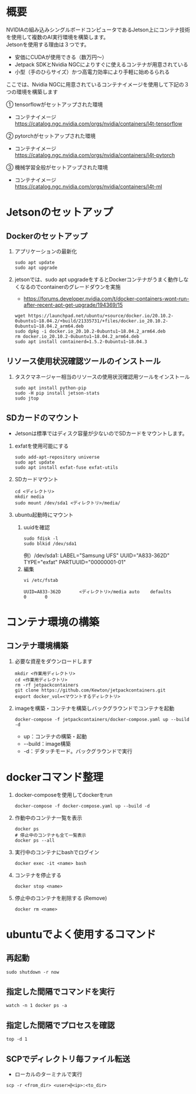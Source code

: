 # 概要
NVIDIAの組み込みシングルボードコンピュータであるJetson上にコンテナ技術を使用して複数のAI実行環境を構築します。<br>
Jetsonを使用する理由は３つです。

- 安価にCUDAが使用できる（数万円〜）
- Jetpack SDKとNvidia NGCによりすぐに使えるコンテナが用意されている
- 小型（手のひらサイズ）かつ高電力効率により手軽に始めるられる

ここでは、Nvidia NGCに用意されているコンテナイメージを使用して下記の３つの環境を構築します<br>

&#9312; tensorflowがセットアップされた環境<br>
- コンテナイメージ<br>
https://catalog.ngc.nvidia.com/orgs/nvidia/containers/l4t-tensorflow

&#9313; pytorchがセットアップされた環境<br>
- コンテナイメージ<br>
https://catalog.ngc.nvidia.com/orgs/nvidia/containers/l4t-pytorch

&#9314; 機械学習全般がセットアップされた環境<br>
- コンテナイメージ<br>
https://catalog.ngc.nvidia.com/orgs/nvidia/containers/l4t-ml


# Jetsonのセットアップ
## Dockerのセットアップ
1. アプリケーションの最新化
    ```
    sudo apt update
    sudo apt upgrade
    ```

1. jetsonでは、sudo apt upgradeをするとDockerコンテナがうまく動作しなくなるのでcontainerのグレードダウンを実施
    - https://forums.developer.nvidia.com/t/docker-containers-wont-run-after-recent-apt-get-upgrade/194369/15
    ```
    wget https://launchpad.net/ubuntu/+source/docker.io/20.10.2-0ubuntu1~18.04.2/+build/21335731/+files/docker.io_20.10.2-0ubuntu1~18.04.2_arm64.deb
    sudo dpkg -i docker.io_20.10.2-0ubuntu1~18.04.2_arm64.deb
    rm docker.io_20.10.2-0ubuntu1~18.04.2_arm64.deb
    sudo apt install containerd=1.5.2-0ubuntu1~18.04.3
    ```

## リソース使用状況確認ツールのインストール
1. タスクマネージャー相当のリソースの使用状況確認用ツールをインストール
    ```
    sudo apt install python-pip
    sudo -H pip install jetson-stats
    sudo jtop
    ```

## SDカードのマウント
- Jetsonは標準ではディスク容量が少ないのでSDカードをマウントします。
1. exfatを使用可能にする
    ```
    sudo add-apt-repository universe
    sudo apt update
    sudo apt install exfat-fuse exfat-utils
    ```

1. SDカードマウント
    ```
    cd <ディレクトリ>
    mkdir media
    sudo mount /dev/sda1 <ディレクトリ>/media/
    ```

1. ubuntu起動時にマウント
    1. uuidを確認
        ```
        sudo fdisk -l
        sudo blkid /dev/sda1
        ```
        例）/dev/sda1: LABEL="Samsung UFS" UUID="A833-362D" TYPE="exfat" PARTUUID="00000001-01"
    1. 編集
        ```
        vi /etc/fstab
        ```
        ```
        UUID=A833-362D       <ディレクトリ>/media auto    defaults        0       0
        ```

# コンテナ環境の構築
## コンテナ環境構築
1. 必要な資産をダウンロードします
    ```
    mkdir <作業用ディレクトリ>
    cd <作業用ディレクトリ>
    rm -rf jetpackcontainers
    git clone https://github.com/Kewton/jetpackcontainers.git
    export docker_vol=<マウントするディレクトリ>
    ```

1. imageを構築・コンテナを構築しバックグラウンドでコンテナを起動
    ```
    docker-compose -f jetpackcontainers/docker-compose.yaml up --build -d
    ```
    - up：コンテナの構築・起動
    - --build：image構築
    - -d：デタッチモード。バックグラウンドで実行

# dockerコマンド整理
1. docker-composeを使用してdockerをrun
    ```
    docker-compose -f docker-compose.yaml up --build -d
    ```
1. 作動中のコンテナ一覧を表示
    ```
    docker ps
    # 停止中のコンテナも全て一覧表示
    docker ps --all
    ```
1. 実行中のコンテナにbashでログイン
    ```
    docker exec -it <name> bash
    ```
1. コンテナを停止する
    ```
    docker stop <name>
    ```
1. 停止中のコンテナを削除する (Remove)
    ```
    docker rm <name>
    ```

# ubuntuでよく使用するコマンド
## 再起動
```
sudo shutdown -r now
```

## 指定した間隔でコマンドを実行
```
watch -n 1 docker ps -a
```

## 指定した間隔でプロセスを確認
```
top -d 1
```

## SCPでディレクトリ毎ファイル転送
- ローカルのターミナルで実行
```
scp -r <from_dir> <user>@<ip>:<to_dir>
```